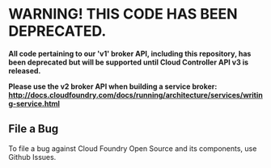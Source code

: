 # WARNING! THIS CODE HAS BEEN DEPRECATED.

**All code pertaining to our 'v1' broker API, including this repository, has been deprecated but will be supported until Cloud Controller API v3 is released.**

**Please use the v2 broker API when building a service broker: http://docs.cloudfoundry.com/docs/running/architecture/services/writing-service.html**

## File a Bug

To file a bug against Cloud Foundry Open Source and its components, use Github Issues.
